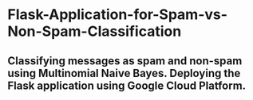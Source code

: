 # Flask-Application-for-Spam-vs-Non-Spam-Classification

## Classifying messages as spam and non-spam using Multinomial Naive Bayes. Deploying the Flask application using Google Cloud Platform.
